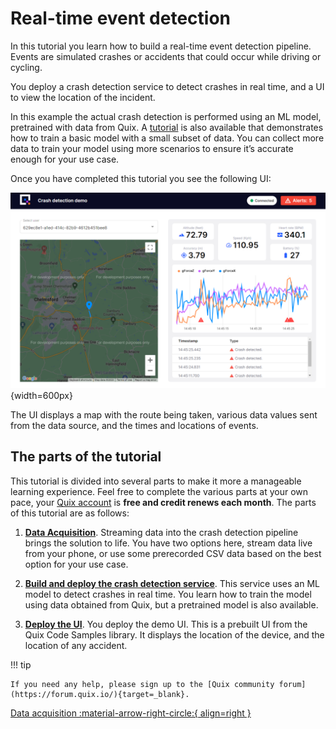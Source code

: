 # Real-time event detection

In this tutorial you learn how to build a real-time event detection pipeline. Events are simulated crashes or accidents that could occur while driving or cycling. 

You deploy a crash detection service to detect crashes in real time, and a UI to view the location of the incident.

In this example the actual crash detection is performed using an ML model, pretrained with data from Quix. A [tutorial](../train-and-deploy-ml/overview.md) is also available that demonstrates how to train a basic model with a small subset of data. You can collect more data to train your model using more scenarios to ensure it’s accurate enough for your use case.

Once you have completed this tutorial you see the following UI:

![Event detection UI](./images/ui.png){width=600px}

The UI displays a map with the route being taken, various data values sent from the data source, and the times and locations of events.

## The parts of the tutorial

This tutorial is divided into several parts to make it more a manageable learning experience. Feel free to complete the various parts at your own pace, your [Quix account](https://portal.platform.quix.io/self-sign-up) is **free and credit renews each month**. The parts of this tutorial are as follows:

1. [**Data Acquisition**](./data-acquisition.md). Streaming data into the crash detection pipeline brings the solution to life. You have two options here, stream data live from your phone, or use some prerecorded CSV data based on the best option for your use case.

2. [**Build and deploy the crash detection service**](./crash-detection.md). This service uses an ML model to detect crashes in real time. You learn how to train the model using data obtained from Quix, but a pretrained model is also available.

3. [**Deploy the UI**](./crash-detection-ui.md). You deploy the demo UI. This is a prebuilt UI from the Quix Code Samples library. It displays the location of the device, and the location of any accident.

!!! tip

	If you need any help, please sign up to the [Quix community forum](https://forum.quix.io/){target=_blank}.

[Data acquisition :material-arrow-right-circle:{ align=right }](./data-acquisition.md)
